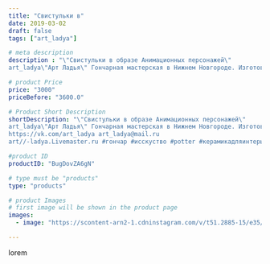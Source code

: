 ```yaml
---
title: "Свистульки в"
date: 2019-03-02
draft: false
tags: ["art_ladya"]

# meta description
description : "\"Свистульки в образе Анимационных персонажей\"
art_ladya\"Арт Ладья\" Гончарная мастерская в Нижнем Новгороде. Изготовление керамики и мастер//-классы по обуче"

# product Price
price: "3000"
priceBefore: "3600.0"

# Product Short Description
shortDescription: "\"Свистульки в образе Анимационных персонажей\"
art_ladya\"Арт Ладья\" Гончарная мастерская в Нижнем Новгороде. Изготовление керамики и мастер//-классы по обучению. 
https://vk.com/art_ladya art_ladya@mail.ru 
art//-ladya.Livemaster.ru #гончар #исскуство #potter #керамикадляинтерьера #керамикаручнаяработа #керамиканазаказ #handmade #okarina #керамика #эксклюзивнаякерамика #music #ceramicar #claygoods #музыка #дракон #pikachu #ceramic #свистулька #animation #ceramicart #керамическаясвистулька #dragon #clay #авторскаякерамика #animatedcharacters #чибидракоша #пикачу #анимация #chidiart #chididragon"

#product ID
productID: "BugDovZA6gN"

# type must be "products"
type: "products"

# product Images
# first image will be shown in the product page
images:
  - image: "https://scontent-arn2-1.cdninstagram.com/v/t51.2885-15/e35/52961328_707135653014853_7450832829637216231_n.jpg?tp=1&_nc_ht=scontent-arn2-1.cdninstagram.com&_nc_cat=101&_nc_ohc=h-rUFEMpwYkAX9NuO8p&ccb=7-4&oh=56ccb35835ff35b2c2b555ba99068cb9&oe=60857D70&_nc_sid=86f79a&ig_cache_key=MTk5MDYwNzAyOTEwMTg5Nzc0MQ%3D%3D.2-ccb7-4"

---
```

lorem
